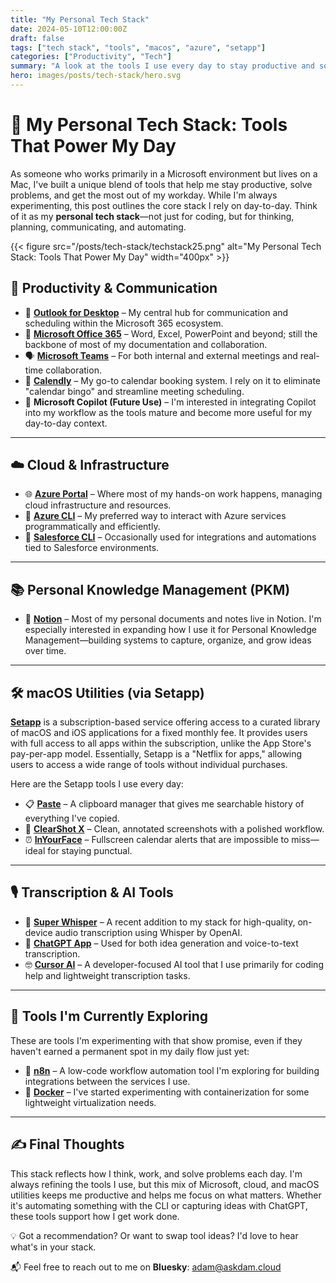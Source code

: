 ```yaml
---
title: "My Personal Tech Stack"
date: 2024-05-10T12:00:00Z
draft: false
tags: ["tech stack", "tools", "macos", "azure", "setapp"]
categories: ["Productivity", "Tech"]
summary: "A look at the tools I use every day to stay productive and solve problems across macOS and Microsoft ecosystems."
hero: images/posts/tech-stack/hero.svg
---
```


# 🧰 My Personal Tech Stack: Tools That Power My Day

As someone who works primarily in a Microsoft environment but lives on a Mac, I've built a unique blend of tools that help me stay productive, solve problems, and get the most out of my workday. While I'm always experimenting, this post outlines the core stack I rely on day-to-day. Think of it as my **personal tech stack**—not just for coding, but for thinking, planning, communicating, and automating.

{{< figure src="/posts/tech-stack/techstack25.png" alt="My Personal Tech Stack: Tools That Power My Day" width="400px" >}}

## 🧠 Productivity & Communication

- 📧 **[Outlook for Desktop](https://www.microsoft.com/en-us/microsoft-365/outlook/email-and-calendar-software-microsoft-outlook)** – My central hub for communication and scheduling within the Microsoft 365 ecosystem.
- 📂 **[Microsoft Office 365](https://www.microsoft.com/en-us/microsoft-365)** – Word, Excel, PowerPoint and beyond; still the backbone of most of my documentation and collaboration.
- 🗣️ **[Microsoft Teams](https://www.microsoft.com/en-us/microsoft-teams/group-chat-software)** – For both internal and external meetings and real-time collaboration.
- 📅 **[Calendly](https://calendly.com/)** – My go-to calendar booking system. I rely on it to eliminate "calendar bingo" and streamline meeting scheduling.
- 🤖 **Microsoft Copilot (Future Use)** – I'm interested in integrating Copilot into my workflow as the tools mature and become more useful for my day-to-day context.

---

## ☁️ Cloud & Infrastructure

- 🌐 **[Azure Portal](https://portal.azure.com/)** – Where most of my hands-on work happens, managing cloud infrastructure and resources.
- 🧪 **[Azure CLI](https://learn.microsoft.com/en-us/cli/azure/install-azure-cli)** – My preferred way to interact with Azure services programmatically and efficiently.
- 🔧 **[Salesforce CLI](https://developer.salesforce.com/tools/sfdxcli)** – Occasionally used for integrations and automations tied to Salesforce environments.

---

## 📚 Personal Knowledge Management (PKM)

- 🧾 **[Notion](https://www.notion.so/)** – Most of my personal documents and notes live in Notion. I'm especially interested in expanding how I use it for Personal Knowledge Management—building systems to capture, organize, and grow ideas over time.

---

## 🛠️ macOS Utilities (via Setapp)

**[Setapp](https://go.setapp.com/invite/cbdfsilt)** is a subscription-based service offering access to a curated library of macOS and iOS applications for a fixed monthly fee. It provides users with full access to all apps within the subscription, unlike the App Store's pay-per-app model. Essentially, Setapp is a "Netflix for apps," allowing users to access a wide range of tools without individual purchases.

Here are the Setapp tools I use every day:

- 📋 **[Paste](https://pasteapp.io/)** – A clipboard manager that gives me searchable history of everything I've copied.
- 📸 **[ClearShot X](https://setapp.com/apps/clearshot-x)** – Clean, annotated screenshots with a polished workflow.
- ⏰ **[InYourFace](https://setapp.com/apps/inyourface)** – Fullscreen calendar alerts that are impossible to miss—ideal for staying punctual.

---

## 🎙️ Transcription & AI Tools

- 🧠 **[Super Whisper](https://superwhisper.com/)** – A recent addition to my stack for high-quality, on-device audio transcription using Whisper by OpenAI.
- 💬 **[ChatGPT App](https://openai.com/chatgpt)** – Used for both idea generation and voice-to-text transcription.
- 🤓 **[Cursor AI](https://www.cursor.so/)** – A developer-focused AI tool that I use primarily for coding help and lightweight transcription tasks.

---

## 🧪 Tools I'm Currently Exploring

These are tools I'm experimenting with that show promise, even if they haven't earned a permanent spot in my daily flow just yet:

- 🔁 **[n8n](https://n8n.io/)** – A low-code workflow automation tool I'm exploring for building integrations between the services I use.
- 🐳 **[Docker](https://www.docker.com/)** – I've started experimenting with containerization for some lightweight virtualization needs.

---

## ✍️ Final Thoughts

This stack reflects how I think, work, and solve problems each day. I'm always refining the tools I use, but this mix of Microsoft, cloud, and macOS utilities keeps me productive and helps me focus on what matters. Whether it's automating something with the CLI or capturing ideas with ChatGPT, these tools support how I get work done.

💡 Got a recommendation? Or want to swap tool ideas? I'd love to hear what's in your stack.

📬 Feel free to reach out to me on **Bluesky**: [adam@askdam.cloud](https://bsky.app/profile/askadam.cloud) 

